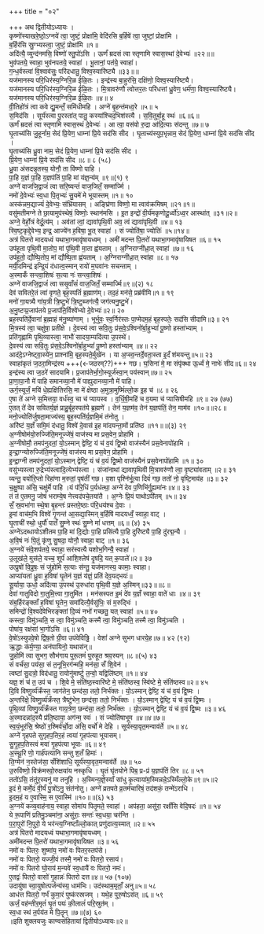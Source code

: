 +++
title = "०२"

+++
अथ द्वितीयोऽध्यायः ।  
कृष्णो॑स्याखरे॒ष्ठो॒ऽग्नये॑ त्वा॒ जुष्टं॒ प्रोक्षा॑मि॒ वेदि॑रसि ब॒र्हिषे॑ त्वा॒ जुष्टां॒ प्रोक्षा॑मि ।  
ब॒र्हिर॑सि स्रु॒ग्भ्यस्त्वा॒ जुष्टं॒ प्रोक्षा॑मि ॥१॥  
अदि॑त्यै॒ व्युन्द॑नमसि॒ विष्णो॑ स्तु॒पो॑ऽसि । ऊर्णं॑ म्रदसं त्वा स्तृणामि स्वास॒स्थां दे॒वेभ्यः॑ ॥२२॥॥  
भुव॑पतये॒ स्वाहा॒ भुव॑नपतये॒ स्वाहा॑ । भू॒तानां॒ पत॑ये॒ स्वाहा॑।  
ग॒न्ध॒र्वस्त्वा॑ वि॒श्वाव॑सुः॒ परि॑दधातु॒ विश्व॒स्यारि॑ष्ट्यै ॥३३॥॥  
यज॑मानस्य परि॒धिर॑स्य॒ग्निरि॒ळ ई॑ळि॒तः । इन्द्र॑स्य बा॒हुर॑सि॒ दक्षि॑णो॒ विश्व॒स्यारि॑ष्ट्यै।  
यज॑मानस्य परि॒धिर॑स्य॒ग्निरि॒ळ ई॑ळि॒तः । मि॒त्रावरु॑णौ त्वोत्तर॒तः परि॑धत्तां ध्रु॒वेण॒ धर्म॑णा॒ विश्व॒स्यारि॑ष्ट्यै।  
यज॑मानस्य परि॒धिर॑स्य॒ग्निरि॒ळ ई॑ळि॒तः ॥४॥ ४  
वी॒तिहो॑त्रं त्वा कवे द्यु॒मन्तँ॒ समि॑धीमहि । अग्ने॑ बृ॒हन्त॑मध्व॒रे ॥५॥ ५  
स॒मिद॑सि । सूर्य॑स्त्वा पु॒रस्ता॑त् पातु॒ कस्या॑श्चिद॒भिश॑स्त्यै । स॒वि॒तुर्बा॒हू स्थः॑ ॥६॥६॥  
ऊर्णं॑ म्रदसं त्वा स्तृणामि स्वास॒स्थं दे॒वेभ्यः॑ । आ त्वा॒ वस॑वो रु॒द्रा आ॑दि॒त्याः स॑दन्तु ॥७॥ ७  
घृ॒ताच्य॑सि जु॒हूर्नाम॒ सेदं प्रि॒येण॒ धाम्ना॑ प्रि॒ये सद॑सि सीद । घृ॒ताच्य॑स्युप॒भृन्नाम॒ सेदं प्रि॒येण॒ धाम्ना॑ प्रि॒ये सद॑सि सी॑द ।  
घृ॒ताच्य॑सि ध्रु॒वा नाम॒ सेदं प्रि॒येण॒ धाम्ना॑ प्रि॒ये सद॑सि सीद ।  
प्रि॒येण॒ धाम्ना॑ प्रि॒ये सद॑सि सीद ॥८॥ ८ (५८)  
ध्रु॒वा अ॑सदन्नृ॒तस्य॒ योनौ॒ ता वि॑ष्णो पाहि ।  
पा॒हि य॒ज्ञं पा॒हि य॒ज्ञप॑तिं पा॒हि मां य॑ज्ञ॒न्य॑म् ॥९॥(१) ९  
अग्ने॑ वाजजि॒द्वाजं॑ त्वा सरि॒ष्यन्तं॑ वाज॒जितँ॒ सम्मा॑र्ज्मि ।  
नमो॑ दे॒वेभ्यः॑ स्व॒धा पि॒तृभ्यः॑ सु॒यमे॑ मे भूयास्तम् ॥१॥ १०  
अस्क॑न्नम॒द्याज्यं॑ दे॒वेभ्यः॒ संभ्रि॑यासम् । अङ्घ्रि॑णा विष्णो॒ मा त्वाव॑क्रमिषम् ॥२१॥१॥  
वसु॑मतीमग्ने ते छा॒यामुप॑स्थेषं॒ विष्णोः॒ स्थान॑मसि । इ॒त इन्द्रो॑ वी॒र्य॑मकृणोदू॒र्ध्वो॑ऽध्व॒र आस्था॑त् ॥३१॥२॥  
अग्ने॒ वेर्हो॒त्रं वेर्दू॒त्य॑म् । अव॑तां त्वां॒ द्यावा॑पृथि॒वी अव॒ त्वं द्यावा॑पृथि॒वी ॥४॥ १३  
स्वि॒ष्ट॒कृद्दे॒वेभ्य॒ इन्द्र॒ आज्ये॑न ह॒विषा॒ भू॒त् स्वाहा॑ । सं ज्योति॑षा॒ ज्योतिः॑ ॥५॥१४॥  
अत्र॑ पितरो मादयध्वं यथाभा॒गमावृ॑षायध्वम् । अमी॑ मदन्त पि॒तरो॑ यथाभा॒गमावृ॑षायिषत ॥६॥ १५  
उप॑हूता पृथि॒वी मा॒तोप॒ मां पृ॑थि॒वी मा॒ता ह्व॑यताम् । अ॒ग्निराग्नी॑ध्रा॒त् स्वाहा॑ ॥७॥ १६  
उप॑हूतो॒ द्यौष्पि॒तोप॒ मां द्यौ॑ष्पि॒ता ह्व॑यताम् । अ॒ग्निराग्नी॑ध्रा॒त् स्वा॑हा ॥८॥ १७  
मयी॒दमिन्द्र॑ इन्द्रि॒यं द॑धात्व॒स्मान् रायो॑ म॒घवा॑नः सचन्ताम् ।  
अ॒स्माकँ॑ सन्त्वा॒शिषः॑ स॒त्या नः॑ सन्त्वा॒शिषः॑ ।  
अग्ने॑ वाजजि॒द्वाजं॑ त्वा ससृ॒वाँसं॑ वाज॒जितँ॒ सम्मार्ज्मि॥९॥(२) १८  
देव॑ सवितरे॒तं त्वा॑ वृणते॒ बृह॒स्पतिं॑ ब्र॒ह्माण॑म्। तद॒हं मन॑से॒ प्रब्र॑वीमि॥१॥ १९  
मनो॑ गा॒यत्र्यै गा॑य॒त्री त्रि॒ष्टुभे॑ त्रि॒ष्टुब्जग॑त्यै॒ जग॑त्यनु॒ष्टु॒भे॑।  
अ॒नु॒ष्टप्प्र॒जाप॑तये प्र॒जाप॑ति॒र्विश्वे॑भ्यो दे॒वेभ्यः॑॥२॥ २०  
ब्रह॒स्पति॑र्दे॒वानां॑ ब्र॒ह्माहं म॑नु॒ष्या॑णाम् । भूर्भुवः॒ स्व॒र्निर॑स्तः पा॒प्मेदम॒हं बृह॒स्पतेः॒ सद॑सि सीदामि॥३॥ २१  
मि॒त्रस्य॑ त्वा॒ चक्षु॑षा॒ प्रती॑क्षे । दे॒वस्य॑ त्वा सवि॒तुः प्र॑स॒वे॒ऽश्विनो॑र्बा॒हुभ्यां॑ पू॒ष्णो हस्ता॑भ्याम् ।  
प्रति॑गृह्णामि पृथि॒व्यास्त्वा॒ नाभौ॑ सादया॒म्यदि॑त्या उ॒पस्थे॑।  
दे॒वस्य॑ त्वा सवि॒तुः प्र॑स॒वे॒ऽश्विनो॑र्बा॒हुभ्यां॑ पू॒ष्णो हस्ता॑भ्याम् ॥४॥ २२  
आद॑दे॒ऽग्नेष्ट्वा॒स्ये॑न॒ प्राश्ना॑मि॒ बृह॒स्पते॒र्मुखे॑न । या अ॒प्स्व॒न्तर्दे॒वता॒स्ता इ॒दँ श॑मयन्तु॥५॥ २३  
स्वाहा॑कृतं ज॒ठरा॒मिन्द्र॑स्य +++(←जठरम्??)+++ गछ। घ॒सिना॑ मे॒ मा संपृ॑क्था ऊ॒र्ध्वं मे॒ नाभेः॑ सीद॥६॥ २४  
इन्द्र॑स्य त्वा ज॒ठरे॑ सादयामि। प्र॒जाप॑तेर्भा॒गो॒स्यूर्ज॑स्वा॒न् पय॑स्वान्॥७॥ २५  
प्रा॒णा॒पा॒नौ मे॑ पाहि समानव्या॒नौ मे॑ पाह्युदानव्या॒नौ मे॑ पाहि।  
ऊर्ग॒स्यूर्जं॒ मयि॑ धे॒ह्यक्षि॑तिरसि॒ मा मे॑ क्षेष्ठा अ॒मुत्रा॒मुष्मिं॑ल्लो॒क इ॒ह च॑ ॥८॥ २६  
ए॒षा ते॑ अग्ने स॒मित्तया॒ वर्ध॑स्व॒ चा च॑ प्यायस्व । व॒र्धि॒षी॒महि॑ च व॒यमा च॑ प्यासिषीमहि ॥९॥ २७ (७७)  
ए॒तत् ते॑ देव सवितर्य॒ज्ञं प्राहु॒र्बृह॒स्पत॑ये ब्र॒ह्मणे॑ । तेन॑ य॒ज्ञम॑व॒ तेन॑ य॒ज्ञप॑तिं॒ तेन॒ माम॑व ॥१०॥॥२८॥  
मनो॒ज्योति॑र्जुषता॒माज्य॑स्य॒ बृह॒स्पति॑र्य॒ज्ञमि॒मं त॑नोतु ।  
अरि॑ष्टं य॒ज्ञँ समि॒मं द॑धातु॒ विश्वे॑ दे॒वास॑ इ॒ह मा॑दयन्ता॒मों प्रति॑ष्ठ ॥११॥॥(३) २९  
अ॒ग्नीषोम॑यो॒रुज्जि॑ति॒मनूज्जे॑षं॒ वाज॑स्य मा प्रस॒वेन॒ प्रोहा॑मि ।  
अ॒ग्नीषोमौ॒ तमप॑नुदतां॒ यो॒ऽस्मान् द्वेष्टि॒ यं च॑ व॒यं द्वि॒ष्मो वाज॑स्यैनं प्रस॒वेनापो॑हामि ।  
इ॒न्द्रा॒ग्न्योरुज्जि॑ति॒मनूज्जे॑षं॒ वाज॑स्य मा प्रस॒वेन॒ प्रोहा॑मि ।  
इ॒न्द्रा॒ग्नी तमप॑नुदतां॒ यो॒ऽस्मान् द्वेष्टि॒ यं च॑ व॒यं द्वि॒ष्मो वाज॑स्यैनं प्रस॒वेनापो॑हामि ॥१॥ ३०  
वसु॑भ्यस्त्वा रु॒द्रेभ्य॑स्त्वादि॒त्येभ्य॑स्त्वा । संजा॑नाथां द्यावापृथिवी मि॒त्रावरु॑णौ त्वा॒ वृष्ट्या॑वताम् ॥२॥ ३१  
व्यन्तु॒ वयो॑रि॒प्तो रिहा॑णा म॒रुतां॒ पृष॑तीं गछ। व॒शा पृश्नि॑र्भू॒त्वा दिवं॑ गछ॒ ततो॑ नो॒ वृष्टि॒माव॑ह ॥३॥ ३२  
च॒क्षु॒ष्पा अ॑सि॒ चक्षु॑र्मे पाहि ।यं प॑रि॒धिं प॒र्यध॑त्था॒ अग्ने॑ देव प॒णिभि॑र्गु॒ह्यमा॑नः॥४॥ ३३  
तं त॑ ए॒तमनु॒ जोषं॑ भराम्ये॒ष नेत्त्वद॑पचे॒तया॑तै । अ॒ग्नेः प्रि॒यं पाथोऽपी॑तम् ॥५॥ ३४  
सँ॒ स्र॒वभा॑गा स्थे॒षा बृ॒हन्तः॑ प्रस्तरे॒ष्ठाः प॑रि॒धय॑श्च दे॒वाः ।  
इ॒मां वाच॑म॒भि विश्वे॑ गृ॒णन्त॑ आ॒सद्या॒स्मिन् ब॒र्हिषि॑ मादयध्वँ॒ स्वाहा॒ वाट् ।  
घृ॒ताची॑ स्थो॒ धुर्यौ॑ पातँ सु॒म्ने स्थः॑ सु॒म्ने मां॑ धत्तम् ॥६॥ (४) ३५  
अग्ने॑ऽदब्धायोऽशीतम पा॒हि मा॑ दि॒द्योः पा॒हि प्रसि॑त्यै पा॒हि दुरि॑ष्ट्यै पा॒हि दु॑रद्म॒न्यै ।  
अ॒वि॒षं नः॑ पि॒तुं कृ॑णु सु॒षदा॒ योनौ॒ स्वाहा॒ वाट् ॥१॥ ३६  
अ॒ग्नये॑ संवे॒शप॑तये॒ स्वाहा॒ सर॑स्वत्यै यशोभ॒गिन्यै॒ स्वाहा॑ ।  
उ॒लूख॑ले॒ मुस॑ले॒ यच्च॒ शूर्प॑ आशि॒श्लेष॑ दृ॒षदि॒ यत् क॒पाले॑॥२॥ ३७  
उत्प्रुषो॑ वि॒प्रुषः॒ सं जु॑होमि स॒त्याः स॑न्तु॒ यज॑मानस्य॒ कामाः॒ स्वाहा।  
आप्या॑यतां ध्रु॒वा ह॒विषा॑ घृ॒तेन॑ य॒ज्ञं य॑ज्ञं॒ प्रति॑ देव॒यद्भयः॑॥  
सू॒र्याया॒ ऊधो॒ अदि॑त्या उ॒पस्थ॑ उ॒रुधा॑रा पृथि॒वी य॒ज्ञे अ॒स्मिन्॥३३॥॥८॥  
देवा॑ गातुविदो गा॒तुमि॒त्त्वा गा॒तुमि॑त । मन॑सस्पत इ॒मं दे॑व य॒ज्ञँ स्वाहा॒ वाते॑ धाः ॥४॥ ३९  
संब॒र्हिर॑ङ्क्ताँ ह॒विषा॑ घृ॒तेन॒ समा॑दित्यै॒र्वसु॑भिः॒ सं म॒रुद्भिः॑ ।  
समिन्द्रो॑ वि॒श्वदे॑वेभिरङ्क्तां दि॒व्यं नभो॑ गच्छतु॒ यत् स्वाहा॑ ॥५॥ ४०  
कस्त्वा॒ विमु॑ञ्चति॒ स त्वा॒ विमु॑ञ्चति॒ कस्मै॑ त्वा॒ विमु॑ञ्चति॒ तस्मै त्वा॒ विमु॑ञ्चति ।  
पोषा॑य॒ रक्ष॑सां भा॒गो॑ऽसि ॥६॥ ४१  
वे॒षो॑ऽस्युपवे॒षो द्वि॑ष॒तो ग्री॒वा उप॑वेविढ्ढि । वेशां॑ अग्ने सुभग धारये॒ह॥७॥ ४२ (९२)  
ऋ॒द्धाः क॑र्म॒ण्या॒ अन॑पायिनो॒ यथास॑न्॥  
जु॒होमि॑ त्वा सुभग॒ सौभ॑गाय पुरू॒तमं॑ पुरुहूत श्रव॒स्यन् ॥८॥(५) ४३  
सं वर्च॑सा॒ पय॑सा॒ सं त॒नूभि॒रग॑न्महि॒ मन॑सा॒ सँ शि॒वेन॑ ।  
त्वष्टा॑ सु॒दत्रो॒ विद॑धातु॒ रायोनु॑मार्ष्टु त॒न्वो॒ यद्विलि॑ष्टम् ॥१॥ ४४  
यज्ञ॒ शं च॑ त॒ उप॑ च । शि॒वे मे॒ संति॑ष्ठ॒स्वारि॑ष्टे मे॒ संति॑ष्ठस्व॒ स्वि॑ष्टे मे॒ संति॑ष्ठस्व॥२॥ ४५  
दि॒वि विष्णु॒र्व्य॑क्रँस्त॒ जाग॑तेन॒ छन्द॑सा॒ ततो॒ निर्भ॑क्तः। यो॒ऽस्मान् द्वेष्टि॒ यं च॑ व॒यं द्वि॒ष्मः ।  
अ॒न्तरि॑क्षे॒ विष्णु॒र्व्य॑क्रँस्त॒ त्रैष्टु॑भेन॒ छन्द॑सा॒ ततो॒ निर्भ॑क्तः । यो॒ऽस्मान् द्वेष्टि॒ यं च॑ व॒यं द्वि॒ष्मः ।  
पृ॒थि॒व्यां विष्णु॒र्व्य॑क्रँस्त गाय॒त्रेण॒ छन्द॑सा॒ ततो॒ निर्भ॑क्तः । यो॒ऽस्मान् द्वेष्टि॒ यं च॑ व॒यं द्वि॒ष्मः ॥३॥ ४६  
अ॒स्मादन्ना॑द॒स्यै प्र॑ति॒ष्ठाया॒ अग॑न्म॒ स्वः॑ । सं ज्योति॑षाभूम ॥४॥४॥७॥  
स्व॒यं॒भूर॑सि॒ श्रेष्ठो॑ र॒श्मिर्व॑र्चो॒दा अ॑सि॒ वर्चो॑ मे देहि । सूर्य॑स्या॒वृत॒मन्वाव॑र्ते ॥५॥ ४८  
अग्ने॑ गृहपते सुगृहप॒तिर॒हं त्वया॑ गृ॒हप॑त्या भूयासम्।  
सु॒गृ॒ह॒प॒तिस्त्वं मया॑ गृ॒हप॑त्या भूयाः ॥६॥ ४९  
अ॒स्थू॒रि णो॒ गार्ह॑पत्यानि सन्तु श॒तँ हिमाः॑ ।  
ति॒ग्मेन॑ न॒स्तेज॑सा॒ सँशि॑शाधि॒ सूर्य॑स्या॒वृत॒मन्वाव॑र्ते ॥७॥ ५०  
उ॒रुवि॑ष्णो॒ विक्र॑मस्वो॒रुक्षया॑य नस्कृधि । घृ॒तं घृ॑तयोने पिब॒ प्र-प्र॑ य॒ज्ञप॑तिं तिर ॥८॥ ५१  
ततो॑ऽसि॒ तंतु॑र॒स्यनु॑ मा तनुहि । अ॒स्मिन्य॒ज्ञे॒स्याँ सा॑धु कृ॒त्याया॑म॒स्मिन्नन्ने॒ऽस्मिँल्लो॒के॥९॥५॥२  
इ॒दं मे॒ कर्मे॒दं वी॒र्यं॑ पु॒त्रो॑ऽनु॒ संत॑नोतु। अग्ने॑ व्रतपते व्र॒तम॑चारिषं॒ तद॑शकं॒ तन्मे॑ऽराधि ।  
इ॒दम॒हं य ए॒वास्मि॒ स ए॒वास्मि॑ ॥१०॥॥(६) ५३  
अ॒ग्नये॑ कव्य॒वाह॑नाय॒ स्वाहा॒ सोमा॑य पितृ॒मते॒ स्वाहा॑ । अप॑हता॒ असु॑रा॒ रक्षाँ॑सि वेदि॒षदः॑ ॥१॥ ५४  
ये रू॒पाणि॑ प्रतिमु॒ञ्चमा॑ना॒ असु॑राः॒ सन्तः॑ स्व॒धया॒ चर॑न्ति ।  
प॒रा॒पुरो॑ नि॒पुरो॒ ये भर॑न्त्य॒ग्निष्टाँल्लो॒कात् प्रणु॑दात्य॒स्मात् ॥२॥ ५५  
अत्र॑ पितरो मादयध्वं यथाभा॒गमावृ॑षायध्वम् ।  
अमी॑मदन्त पि॒तरो॑ यथाभा॒गमावृ॑षायिषत ॥३॥ ५६  
नमो॑ वः पितरः॒ शुष्मा॑य॒ नमो॑ वः पितर॒स्तप॑से।  
नमो॑ वः पितरो॒ यज्जी॒वं तस्मै॒ नमो॑ वः पितरो॒ रसाय॑।  
नमो॑ वः पितरो घो॒राय॑ म॒न्यवे॑ स्व॒धायै॑ वः पितरो॒ नमः॑।  
ए॒तद्वः॑ पितरो॒ वासो॑ गृ॒हान्नः॑ पितरो दत्त॥४॥ ५७ (१०७)  
उदायु॑षा स्वा॒युषोत्पर्जन्य॑स्य॒ धाम॑भिः। उद॑स्थाम॒मृताँ॒ अनु॥५॥ ५८  
आध॑त्त पितरो॒ गर्भं॑ कुमा॒रं पुष्क॑रस्रजम् । यथे॒ह पुरु॒षोऽस॑त् ॥६॥ ५९  
ऊर्जं॒ वह॑न्तीर॒मृतं॑ घृ॒तं पयः॑ की॒लालं॑ परि॒स्रुत॑म् ।  
स्व॒धा स्थ॑ त॒र्पय॑त मे पि॒तॄन् ॥७॥(७) ६०  
॥इति शुक्लयजुः काण्वसंहितायां द्वितीयोऽध्यायः॥२॥
